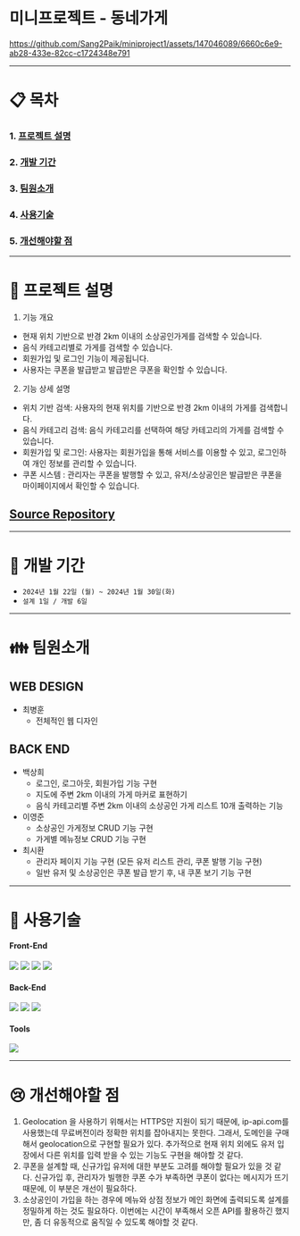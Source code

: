 # 미니프로젝트 - 동네가게

https://github.com/Sang2Paik/miniproject1/assets/147046089/6660c6e9-ab28-433e-82cc-c1724348e791

<hr>

# :clipboard: 목차
### 1. [프로젝트 설명](#movie_camera-프로젝트-설명)
### 2. [개발 기간](#calendar-개발-기간)
### 3. [팀원소개](#family-팀원소개)
### 4. [사용기술](#wrench-사용기술)
### 5. [개선해야할 점](#cry-개선해야할-점)

<hr>

 # :movie_camera: 프로젝트 설명

 1. 기능 개요
  - 현재 위치 기반으로 반경 2km 이내의 소상공인가게를 검색할 수 있습니다.
  - 음식 카테고리별로 가게를 검색할 수 있습니다.
  - 회원가입 및 로그인 기능이 제공됩니다.
  - 사용자는 쿠폰을 발급받고 발급받은 쿠폰을 확인할 수 있습니다.
 2. 기능 상세 설명
  - 위치 기반 검색: 사용자의 현재 위치를 기반으로 반경 2km 이내의 가게를 검색합니다.
  - 음식 카테고리 검색: 음식 카테고리를 선택하여 해당 카테고리의 가게를 검색할 수 있습니다.
  - 회원가입 및 로그인: 사용자는 회원가입을 통해 서비스를 이용할 수 있고, 로그인하여 개인 정보를 관리할 수 있습니다.
  - 쿠폰 시스템 : 관리자는 쿠폰을 발행할 수 있고, 유저/소상공인은 발급받은 쿠폰을 마이페이지에서 확인할 수 있습니다.

  ## <a href="https://github.com/Sang2Paik/miniproject1/">Source Repository</a>

<hr>

# :calendar: 개발 기간
- ` 2024년 1월 22일 (월) ~ 2024년 1월 30일(화) `
- ` 설계 1일 / 개발 6일 `

<hr>

# :family: 팀원소개
  
  ## WEB DESIGN 
  * 최병훈
     * 전체적인 웹 디자인
  
  ## BACK END 
  * 백상희
    * 로그인, 로그아웃, 회원가입 기능 구현
    * 지도에 주변 2km 이내의 가게 마커로 표현하기
    * 음식 카테고리별 주변 2km 이내의 소상공인 가게 리스트 10개 출력하는 기능
  * 이영준
    * 소상공인 가게정보 CRUD 기능 구현
    * 가게별 메뉴정보 CRUD 기능 구현
  * 최시환
    * 관리자 페이지 기능 구현 (모든 유저 리스트 관리, 쿠폰 발행 기능 구현)
    * 일반 유저 및 소상공인은 쿠폰 발급 받기 후, 내 쿠폰 보기 기능 구현

<hr>

# :wrench: 사용기술

  #### Front-End 
  <div style="display:inline-block">
    <img src="https://img.shields.io/badge/HTML5-E34F26?style=flat&logo=HTML5&logoColor=white" />
    <img src="https://img.shields.io/badge/CSS3-1572B6?style=flat&logo=CSS3&logoColor=white" />
    <img src="https://img.shields.io/badge/JavaScript-F7DF1E?style=flat&logo=JavaScript&logoColor=white" />
    <img src="https://img.shields.io/badge/Bootstrap-7952B3?style=flat&logo=bootstrap&logoColor=white" /> 
  </div>
  
  #### Back-End
  <div style="display:inline-block">
    <img src="https://img.shields.io/badge/Java-007396?style=flat&logo=Java&logoColor=white" /> 
    <img src="https://img.shields.io/badge/Apache Tomcat-F8DC75?style=flat&logo=apachetomcat&logoColor=white" /> 
    <img src="https://img.shields.io/badge/MySQL-4479A1?style=flat&logo=mysql&logoColor=white" />  
  </div>
  
  #### Tools
  <div style="display:inline-block">
    <img src="https://img.shields.io/badge/Elipse-2C2255?style=flat&logo=eclipseide&logoColor=white" /> 
  </div>

<hr>

# :cry: 개선해야할 점

1. Geolocation 을 사용하기 위해서는 HTTPS만 지원이 되기 때문에, ip-api.com를 사용했는데 무료버전이라 정확한 위치를 잡아내지는 못한다.
   그래서, 도메인을 구매해서 geolocation으로 구현할 필요가 있다. 추가적으로 현재 위치 외에도 유저 입장에서 다른 위치를 입력 받을 수 있는 기능도 구현을 해야할 것 같다.
2. 쿠폰을 설계할 때, 신규가입 유저에 대한 부분도 고려를 해야할 필요가 있을 것 같다.
   신규가입 후, 관리자가 빌행한 쿠폰 수가 부족하면 쿠폰이 없다는 메시지가 뜨기 때문에, 이 부분은 개선이 필요하다.
3. 소상공인이 가입을 하는 경우에 메뉴와 상점 정보가 메인 화면에 출력되도록 설계를 정밀하게 하는 것도 필요하다.
   이번에는 시간이 부족해서 오픈 API를 활용하긴 했지만, 좀 더 유동적으로 움직일 수 있도록 해야할 것 같다.
